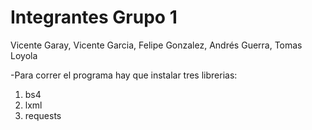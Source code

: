 # Integrantes Grupo 1
Vicente Garay,
Vicente Garcia,
Felipe Gonzalez,
Andrés Guerra,
Tomas Loyola

-Para correr el programa hay que instalar tres librerias:
1) bs4
2) lxml
3) requests